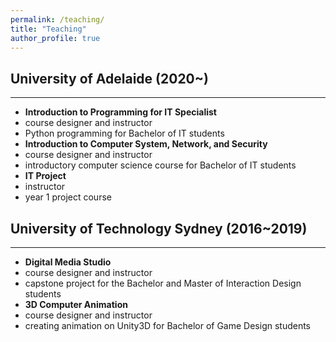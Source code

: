 ```yaml
---
permalink: /teaching/
title: "Teaching"
author_profile: true
---
```


## University of Adelaide (2020~)
---
- **Introduction to Programming for IT Specialist**
 - course designer and instructor
 - Python programming for Bachelor of IT students
- **Introduction to Computer System, Network, and Security**
 - course designer and instructor
 - introductory computer science course for Bachelor of IT students
- **IT Project**
 - instructor
 - year 1 project course

## University of Technology Sydney (2016~2019)
---
- **Digital Media Studio**
 - course designer and instructor
 - capstone project for the Bachelor and Master of Interaction Design students
- **3D Computer Animation**
 - course designer and instructor
 - creating animation on Unity3D for Bachelor of Game Design students
